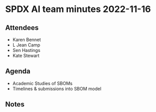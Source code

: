 # SPDX AI team minutes 2022-11-16

## Attendees
* Karen Bennet
* L Jean Camp
* Sen Hastings
* Kate Stewart

## Agenda
* Academic Studies of SBOMs
* Timelines & submissions into SBOM model

## Notes
